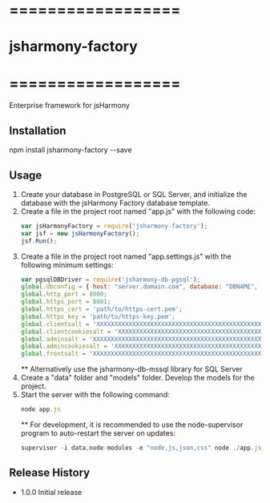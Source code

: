 # ==================
# jsharmony-factory
# ==================

Enterprise framework for jsHarmony

## Installation

npm install jsharmony-factory --save

## Usage

1. Create your database in PostgreSQL or SQL Server, and initialize the database with the jsHarmony Factory database template.
2. Create a file in the project root named "app.js" with the following code:
   ```javascript
   var jsHarmonyFactory = require('jsharmony-factory');
   var jsf = new jsHarmonyFactory();
   jsf.Run();
   ```
3. Create a file in the project root named "app.settings.js" with the following minimum settings:
   ```javascript
   var pgsqlDBDriver = require('jsharmony-db-pgsql');
   global.dbconfig = { host: "server.domain.com", database: "DBNAME", user: "DBUSER", password: "DBPASS", _driver: new pgsqlDBDriver() };
   global.http_port = 8080;
   global.https_port = 8081;
   global.https_cert = 'path/to/https-cert.pem';
   global.https_key = 'path/to/https-key.pem';
   global.clientsalt = 'XXXXXXXXXXXXXXXXXXXXXXXXXXXXXXXXXXXXXXXXXXXXXXXX';   //REQUIRED: Use a 60+ mixed character string
   global.clientcookiesalt = 'XXXXXXXXXXXXXXXXXXXXXXXXXXXXXXXXXXXXXXXXXXXXXXXX';   //REQUIRED: Use a 60+ mixed character string
   global.adminsalt = 'XXXXXXXXXXXXXXXXXXXXXXXXXXXXXXXXXXXXXXXXXXXXXXXX';   //REQUIRED: Use a 60+ mixed character string
   global.admincookiesalt = 'XXXXXXXXXXXXXXXXXXXXXXXXXXXXXXXXXXXXXXXXXXXXXXXX';   //REQUIRED: Use a 60+ mixed character string
   global.frontsalt = 'XXXXXXXXXXXXXXXXXXXXXXXXXXXXXXXXXXXXXXXXXXXXXXXX'; //REQUIRED: Use a 60+ mixed character string
   ```
   ** Alternatively use the jsharmony-db-mssql library for SQL Server
3. Create a "data" folder and "models" folder.  Develop the models for the project.
4. Start the server with the following command:
   ```javascript
   node app.js
   ```
   ** For development, it is recommended to use the node-supervisor program to auto-restart the server on updates:
   ```javascript
   supervisor -i data,node-modules -e "node,js,json,css" node ./app.js
   ```

## Release History

* 1.0.0 Initial release